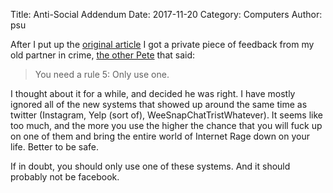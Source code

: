 Title: Anti-Social Addendum
Date: 2017-11-20
Category: Computers
Author: psu

After I put up the <a href="http://mutable-states.com/anti-social-social-networking.html">original article</a> I got a private piece of feedback from my old partner in crime, <a href="http://tleaves.com">the other Pete</a> that said:

> You need a rule 5: Only use one.

I thought about it for a while, and decided he was right. I have mostly ignored all of the new systems that showed up around the same time as twitter (Instagram, Yelp (sort of), WeeSnapChatTristWhatever). It seems like too much, and the more you use the higher the chance that you will fuck up on one of them and bring the entire world of Internet Rage down on your life. Better to be safe.

If in doubt, you should only use one of these systems. And it should probably not be facebook.
